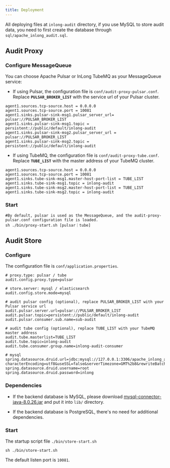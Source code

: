 ```yaml
---
title: Deployment
---
```


All deploying files at `inlong-audit` directory, if you use MySQL to store audit data, you need to first create the database through `sql/apache_inlong_audit.sql`.

## Audit Proxy
### Configure MessageQueue
You can choose Apache Pulsar or InLong TubeMQ as your MessageQueue service:

- If using Pulsar, the configuration file is `conf/audit-proxy-pulsar.conf`. Replace **`PULSAR_BROKER_LIST`** with the service url of your Pulsar cluster.

```Shell
agent1.sources.tcp-source.host = 0.0.0.0
agent1.sources.tcp-source.port = 10081
agent1.sinks.pulsar-sink-msg1.pulsar_server_url= pulsar://PULSAR_BROKER_LIST
agent1.sinks.pulsar-sink-msg1.topic = persistent://public/default/inlong-audit
agent1.sinks.pulsar-sink-msg2.pulsar_server_url = pulsar://PULSAR_BROKER_LIST
agent1.sinks.pulsar-sink-msg2.topic = persistent://public/default/inlong-audit
```

- If using TubeMQ, the configuration file is `conf/audit-proxy-tube.conf`. Replace **`TUBE_LIST`** with the master address of your TubeMQ cluster.

```Shell
agent1.sources.tcp-source.host = 0.0.0.0
agent1.sources.tcp-source.port = 10081
agent1.sinks.tube-sink-msg1.master-host-port-list = TUBE_LIST
agent1.sinks.tube-sink-msg1.topic = inlong-audit
agent1.sinks.tube-sink-msg2.master-host-port-list = TUBE_LIST
agent1.sinks.tube-sink-msg2.topic = inlong-audit
```

### Start
```Shell
#By default, pulsar is used as the MessageQueue, and the audit-proxy-pulsar.conf configuration file is loaded.
sh ./bin/proxy-start.sh [pulsar｜tube]
```

## Audit Store
### Configure
The configuration file  is `conf/application.properties`. 

```Shell
# proxy.type: pulsar / tube
audit.config.proxy.type=pulsar

# store.server: mysql / elasticsearch 
audit.config.store.mode=mysql

# audit pulsar config (optional), replace PULSAR_BROKER_LIST with your Pulsar service url
audit.pulsar.server.url=pulsar://PULSAR_BROKER_LIST
audit.pulsar.topic=persistent://public/default/inlong-audit
audit.pulsar.consumer.sub.name=sub-audit

# audit tube config (optional), replace TUBE_LIST with your TubeMQ master address
audit.tube.masterlist=TUBE_LIST
audit.tube.topic=inlong-audit
audit.tube.consumer.group.name=inlong-audit-consumer

# mysql
spring.datasource.druid.url=jdbc:mysql://127.0.0.1:3306/apache_inlong_audit?characterEncoding=utf8&useSSL=false&serverTimezone=GMT%2b8&rewriteBatchedStatements=true&allowMultiQueries=true&zeroDateTimeBehavior=CONVERT_TO_NULL
spring.datasource.druid.username=root
spring.datasource.druid.password=inlong
```

### Dependencies
- If the backend database is MySQL, please download [mysql-connector-java-8.0.26.jar](https://repo1.maven.org/maven2/mysql/mysql-connector-java/8.0.26/mysql-connector-java-8.0.26.jar) and put it into `lib/` directory.

- If the backend database is PostgreSQL, there's no need for additional dependencies.

### Start
The startup script file `./bin/store-start.sh`
```Shell
sh ./bin/store-start.sh
```

The default listen port is `10081`.
